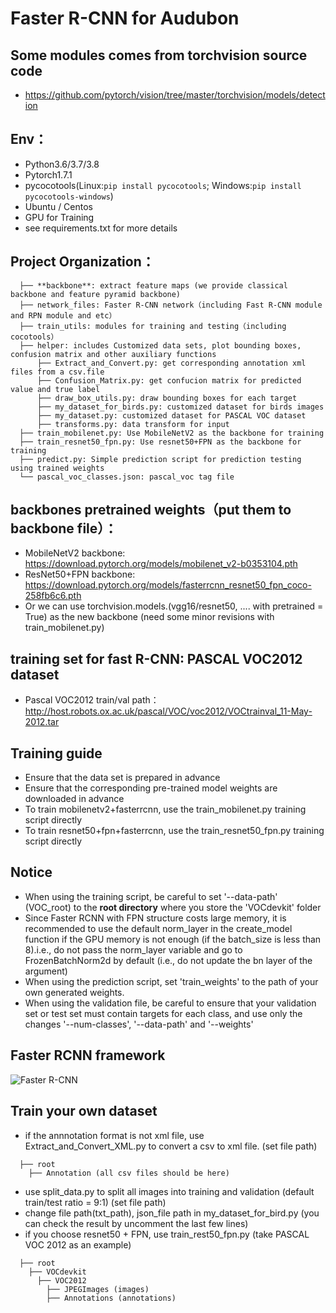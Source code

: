 # Faster R-CNN for Audubon

## Some modules comes from torchvision source code
* https://github.com/pytorch/vision/tree/master/torchvision/models/detection

## Env：
* Python3.6/3.7/3.8
* Pytorch1.7.1
* pycocotools(Linux:```pip install pycocotools```; Windows:```pip install pycocotools-windows```)
* Ubuntu / Centos
* GPU for Training
* see requirements.txt for more details

## Project Organization：
```
  ├── **backbone**: extract feature maps (we provide classical backbone and feature pyramid backbone)
  ├── network_files: Faster R-CNN network（including Fast R-CNN module and RPN module and etc）
  ├── train_utils: modules for training and testing（including cocotools）
  ├── helper: includes Customized data sets, plot bounding boxes, confusion matrix and other auxiliary functions
      ├── Extract_and_Convert.py: get corresponding annotation xml files from a csv.file
      ├── Confusion_Matrix.py: get confucion matrix for predicted value and true label
      ├── draw_box_utils.py: draw bounding boxes for each target
      ├── my_dataset_for_birds.py: customized dataset for birds images
      ├── my_dataset.py: customized dataset for PASCAL VOC dataset
      ├── transforms.py: data transform for input
  ├── train_mobilenet.py: Use MobileNetV2 as the backbone for training
  ├── train_resnet50_fpn.py: Use resnet50+FPN as the backbone for training
  ├── predict.py: Simple prediction script for prediction testing using trained weights
  └── pascal_voc_classes.json: pascal_voc tag file
```

## backbones pretrained weights（put them to backbone file）：
* MobileNetV2 backbone: https://download.pytorch.org/models/mobilenet_v2-b0353104.pth
* ResNet50+FPN backbone: https://download.pytorch.org/models/fasterrcnn_resnet50_fpn_coco-258fb6c6.pth
* Or we can use torchvision.models.(vgg16/resnet50, .... with pretrained = True) as the new backbone (need some minor revisions with train_mobilenet.py)
 
## training set for fast R-CNN: PASCAL VOC2012 dataset
* Pascal VOC2012 train/val path：http://host.robots.ox.ac.uk/pascal/VOC/voc2012/VOCtrainval_11-May-2012.tar

## Training guide
* Ensure that the data set is prepared in advance
* Ensure that the corresponding pre-trained model weights are downloaded in advance
* To train mobilenetv2+fasterrcnn, use the train_mobilenet.py training script directly
* To train resnet50+fpn+fasterrcnn, use the train_resnet50_fpn.py training script directly

## Notice
* When using the training script, be careful to set '--data-path' (VOC_root) to the **root directory** where you store the 'VOCdevkit' folder
* Since Faster RCNN with FPN structure costs large memory, it is recommended to use the default norm_layer in the create_model function if the GPU memory is not enough (if the batch_size is less than 8).i.e., do not pass the norm_layer variable and go to FrozenBatchNorm2d by default (i.e., do not update the bn layer of the argument)
* When using the prediction script, set 'train_weights' to the path of your own generated weights.
* When using the validation file, be careful to ensure that your validation set or test set must contain targets for each class, and use only the changes '--num-classes', '--data-path' and '--weights'

## Faster RCNN framework
![Faster R-CNN](fasterRCNN.png) 

## Train your own dataset
* if the annnotation format is not xml file, use Extract_and_Convert_XML.py to convert a csv to xml file. (set file path)
```
  ├── root
    ├── Annotation (all csv files should be here)
```
    
* use split_data.py to split all images into training and validation (default train/test ratio = 9:1) (set file path)
* change file path(txt_path), json_file path in my_dataset_for_bird.py (you can check the result by uncomment the last few lines)
* if you choose resnet50 + FPN, use train_rest50_fpn.py (take PASCAL VOC 2012 as an example)
```
  ├── root
    ├── VOCdevkit
      ├── VOC2012
        ├── JPEGImages (images)
        ├── Annotations (annotations)
```
